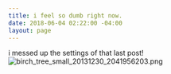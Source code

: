 ```yaml
---
title: i feel so dumb right now.
date: 2018-06-04 02:22:00 -04:00
layout: page
---
```


i messed up the settings of that last post! ![birch_tree_small_20131230_2041956203.png](/uploads/birch_tree_small_20131230_2041956203.png)